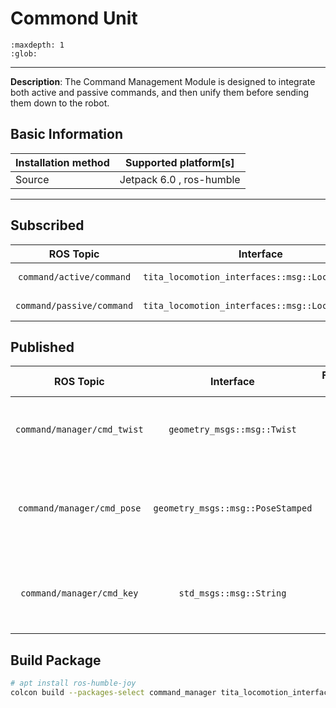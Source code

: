 # Commond Unit

```{toctree}
:maxdepth: 1
:glob:
```

------
​**Description**: The Command Management Module is designed to integrate both active and passive commands, and then unify them before sending them down to the robot.


## Basic Information

| Installation method | Supported platform[s]    |
| ------------------- | ------------------------ |
| Source              | Jetpack 6.0 , ros-humble |

------

## Subscribed

|         ROS Topic         |                    Interface                     |   Frame ID    |   Description    |
| :-----------------------: | :----------------------------------------------: | :-----------: | :--------------: |
| `command/active/command`  | `tita_locomotion_interfaces::msg::LocomotionCmd` |     `joy`     | active commond |
| `command/passive/command` | `tita_locomotion_interfaces::msg::LocomotionCmd` | `passive_joy` | passive commond |

## Published

|          ROS Topic          |             Interface             | Frame ID |        Description         |
| :-------------------------: | :-------------------------------: | :------: | :------------------------: |
| `command/manager/cmd_twist` |    `geometry_msgs::msg::Twist`    |   `/`    | Robot chassis motion final control commands |
| `command/manager/cmd_pose`  | `geometry_msgs::msg::PoseStamped` |   `/`    | Final control commands for the robot's main body posture |
|  `command/manager/cmd_key`  |      `std_msgs::msg::String`      |   `/`    |   Final control commands for the robot's status   |

## Build Package

```bash
# apt install ros-humble-joy
colcon build --packages-select command_manager tita_locomotion_interfaces
```

